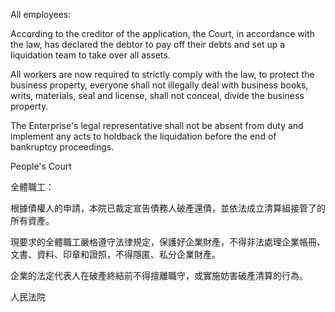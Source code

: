 All employees:

According to the creditor of the application, the Court, in accordance
with the law, has declared the debtor to pay off their debts and set up
a liquidation team to take over all assets.

All workers are now required to strictly comply with the law, to protect
the business property, everyone shall not illegally deal with business
books, writs, materials, seal and license, shall not conceal, divide the
business property.

The Enterprise\'s legal representative shall not be absent from duty and
implement any acts to holdback the liquidation before the end of
bankruptcy proceedings.

People\'s Court

全體職工：

根據債權人的申請，本院已裁定宣告債務人破產還債，並依法成立清算組接管了的所有資產。

現要求的全體職工嚴格遵守法律規定，保護好企業財產，不得非法處理企業帳冊、文書、資料、印章和證照，不得隱匿、私分企業財產。

企業的法定代表人在破產終結前不得擅離職守，或實施妨害破產清算的行為。

人民法院
